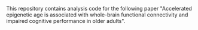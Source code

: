 This repository contains analysis code for the following paper "Accelerated epigenetic age is associated with whole-brain functional connectivity and impaired cognitive performance in older adults".
